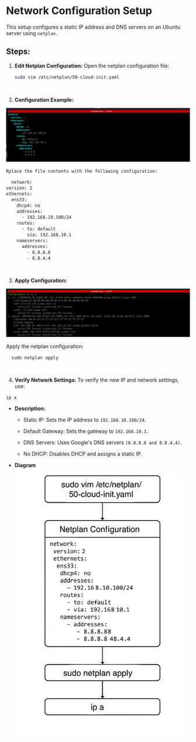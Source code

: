 # Network Configuration Setup

This setup configures a static IP address and DNS servers on an Ubuntu server using `netplan`.

## Steps:

1. **Edit Netplan Configuration:**
   Open the netplan configuration file:
   ```bash
   sudo vim /etc/netplan/50-cloud-init.yaml
   ```
</br>
   
2. **Configuration Example:**

![Configuration](images/IPSetup.png)

    Rplace the file contents with the following configuration:
  ```
    network:
  version: 2
  ethernets:
    ens33:
      dhcp4: no
      addresses:
        - 192.168.10.100/24
      routes:
        - to: default
          via: 192.168.10.1
      nameservers:
        addresses:
          - 8.8.8.8
          - 8.8.4.4
  ```
</br>

3. **Apply Configuration:**

![Static ip](images/StaticIP.png)

   Apply the netplan configuration:
  ```
    sudo netplan apply
  ```
</br>

4. **Verify Network Settings:**
    To verify the new IP and network settings, use:
    
```
ip a
```

- **Description:**
  - Static IP: Sets the IP address to `192.168.10.100/24`.

  - Default Gateway: Sets the gateway to `192.168.10.1`.

  - DNS Servers: Uses Google's DNS servers `(8.8.8.8 and 8.8.4.4)`.

  - No DHCP: Disables DHCP and assigns a static IP.
 
    
- **Diagram**

  ![Diagram](images/StatiipDIagram.png)



















 
   

